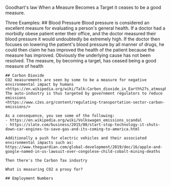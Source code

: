 Goodhart's law
	When a Measure Becomes a Target it ceases to be a good measure.

Three Examples:
	## Blood Pressure
	Blood pressure is considered an excellent measure for evaluating a person's general
	health.
	If a doctor had a morbidly obese patient enter their office, and the doctor
	measured their blood pressure it would undoubtedly be extremely high.
	If the doctor then focuses on lowering the patient's blood pressure by all
	manner of drugs, he could then claim he has improved the health of the patient
	because the measure has improved. Obviously the underlying cause has not been
	resolved. The measure, by becoming a target, has ceased being a good measure
	of health

	## Carbon Dioxide
	CO2 measurements are seen by some to be a measure for negative
	environmental impact by humans <https://en.wikipedia.org/wiki/Talk:Carbon_dioxide_in_Earth%27s_atmosphere#Image_used_in_the_lead>
	The auto-industry is thus targeted by government regulators to reduce emissions
	<https://www.c2es.org/content/regulating-transportation-sector-carbon-emissions/>

	As a consequence, you see some of the following:
	- https://en.wikipedia.org/wiki/Volkswagen_emissions_scandal
	- https://slate.com/business/2015/08/start-stop-technology-it-shuts-down-car-engines-to-save-gas-and-its-coming-to-america.html

	Additionally a push for electric vehicles and their associated environmental impacts such as:
	https://www.theguardian.com/global-development/2019/dec/16/apple-and-google-named-in-us-lawsuit-over-congolese-child-cobalt-mining-deaths

	Then there's the Carbon Tax industry

	What is measuring CO2 a proxy for?

	## Employment Numbers
